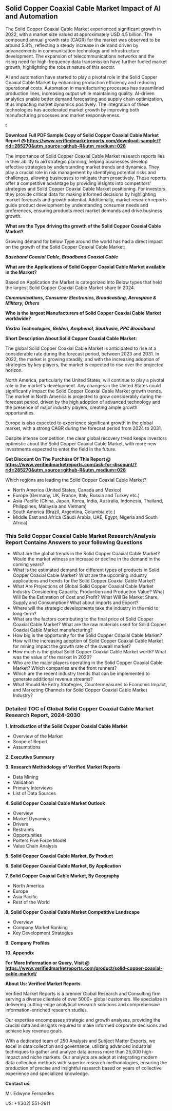 <h2>Solid Copper Coaxial Cable Market Impact of AI and Automation</h2><p>The Solid Copper Coaxial Cable Market experienced significant growth in 2022, with a market size valued at approximately USD 4.5 billion. The compound annual growth rate (CAGR) for the market was observed to be around 5.8%, reflecting a steady increase in demand driven by advancements in communication technology and infrastructure development. The expansion of telecommunications networks and the rising need for high-frequency data transmission have further fueled market growth, highlighting the robust nature of this sector.</p><p>AI and automation have started to play a pivotal role in the Solid Copper Coaxial Cable Market by enhancing production efficiency and reducing operational costs. Automation in manufacturing processes has streamlined production lines, increasing output while maintaining quality. AI-driven analytics enable better demand forecasting and supply chain optimization, thus impacting market dynamics positively. The integration of these technologies has accelerated market growth by improving both manufacturing processes and market responsiveness.</p>t</p><p id="" class=""><strong>Download Full PDF Sample Copy of Solid Copper Coaxial Cable Market Report @ <a href="https://www.verifiedmarketreports.com/download-sample/?rid=285270&utm_source=github-R&utm_medium=028" target="_blank">https://www.verifiedmarketreports.com/download-sample/?rid=285270&utm_source=github-R&utm_medium=028</a></strong></p><p>The importance of&nbsp;Solid Copper Coaxial Cable Market research reports lies in their ability to aid strategic planning, helping businesses develop effective strategies by understanding market trends and dynamics. They play a crucial role in risk management by identifying potential risks and challenges, allowing businesses to mitigate them proactively. These reports offer a competitive advantage by providing insights into competitors' strategies and Solid Copper Coaxial Cable Market positioning. For investors, they provide critical data for making informed decisions by highlighting market forecasts and growth potential. Additionally, market research reports guide product development by understanding consumer needs and preferences, ensuring products meet market demands and drive business growth.</p><p><strong>What are the&nbsp;Type driving the growth of the Solid Copper Coaxial Cable Market?</strong></p><p id="" class="">Growing demand for below Type around the world has had a direct impact on the growth of the Solid Copper Coaxial Cable Market:</p><em><strong>Baseband Coaxial Cable, Broadband Coaxial Cable</strong></em></p><strong>What are the&nbsp;Applications&nbsp;of Solid Copper Coaxial Cable Market available in the Market?</strong></p><p id="" class="">Based on Application the Market is categorized into Below types that held the largest Solid Copper Coaxial Cable Market share In 2024.</p><em><strong>Communications, Consumer Electronics, Broadcasting, Aerospace & Military, Others</strong></em></p><strong>Who is the largest Manufacturers of Solid Copper Coaxial Cable Market worldwide?</strong></p><p><em><strong>Vextra Technologies, Belden, Amphenol, Southwire, PPC Broadband</strong></em></p><p id="" class=""><strong>Short Description About Solid Copper Coaxial Cable Market:</strong></p><p>The global Solid Copper Coaxial Cable Market is anticipated to rise at a considerable rate during the forecast period, between 2023 and 2031. In 2022, the market is growing steadily, and with the increasing adoption of strategies by key players, the market is expected to rise over the projected horizon.</p><p>North America, particularly the United States, will continue to play a pivotal role in the market's development. Any changes in the United States could significantly impact the Solid Copper Coaxial Cable Market growth trends. The market in North America is projected to grow considerably during the forecast period, driven by the high adoption of advanced technology and the presence of major industry players, creating ample growth opportunities.</p><p>Europe is also expected to experience significant growth in the global market, with a strong CAGR during the forecast period from 2024 to 2031.</p><p>Despite intense competition, the clear global recovery trend keeps investors optimistic about the Solid Copper Coaxial Cable Market, with more new investments expected to enter the field in the future.</p><p id="" class=""><strong>Get Discount On The Purchase Of This Report @ <a href="https://www.verifiedmarketreports.com/ask-for-discount/?rid=285270&utm_source=github-R&utm_medium=028" target="_blank">https://www.verifiedmarketreports.com/ask-for-discount/?rid=285270&utm_source=github-R&utm_medium=028</a></strong></p>Which regions are leading the Solid Copper Coaxial Cable Market?</p><ul><li>North America (United States, Canada and Mexico)</li><li>Europe (Germany, UK, France, Italy, Russia and Turkey etc.)</li><li>Asia-Pacific (China, Japan, Korea, India, Australia, Indonesia, Thailand, Philippines, Malaysia and Vietnam)</li><li>South America (Brazil, Argentina, Columbia etc.)</li><li>Middle East and Africa (Saudi Arabia, UAE, Egypt, Nigeria and South Africa)</li></ul><h3 id="" class="">This Solid Copper Coaxial Cable Market Research/Analysis Report Contains Answers to your following Questions</h3><ul><li>What are the global trends in the Solid Copper Coaxial Cable Market? Would the market witness an increase or decline in the demand in the coming years?</li><li>What is the estimated demand for different types of products in Solid Copper Coaxial Cable Market? What are the upcoming industry applications and trends for the Solid Copper Coaxial Cable Market?</li><li>What Are Projections of Global Solid Copper Coaxial Cable Market Industry Considering Capacity, Production and Production Value? What Will Be the Estimation of Cost and Profit? What Will Be Market Share, Supply and Consumption? What about imports and Export?</li><li>Where will the strategic developments take the industry in the mid to long-term?</li><li>What are the factors contributing to the final price of Solid Copper Coaxial Cable Market? What are the raw materials used for Solid Copper Coaxial Cable Market manufacturing?</li><li>How big is the opportunity for the Solid Copper Coaxial Cable Market? How will the increasing adoption of Solid Copper Coaxial Cable Market for mining impact the growth rate of the overall market?</li><li>How much is the global Solid Copper Coaxial Cable Market worth? What was the value of the market In 2020?</li><li>Who are the major players operating in the Solid Copper Coaxial Cable Market? Which companies are the front runners?</li><li>Which are the recent industry trends that can be implemented to generate additional revenue streams?</li><li>What Should Be Entry Strategies, Countermeasures to Economic Impact, and Marketing Channels for Solid Copper Coaxial Cable Market Industry?</li></ul><h3 id="" class="">Detailed TOC of Global Solid Copper Coaxial Cable Market Research Report, 2024-2030</h3><p id="" class=""><strong>1. Introduction of the Solid Copper Coaxial Cable Market</strong></p><ul><li>Overview of the Market</li><li>Scope of Report</li><li>Assumptions</li></ul><p id="" class=""><strong>2. Executive Summary</strong></p><p id="" class=""><strong>3. Research Methodology of Verified Market Reports</strong></p><ul><li>Data Mining</li><li>Validation</li><li>Primary Interviews</li><li>List of Data Sources</li></ul><p id="" class=""><strong>4. Solid Copper Coaxial Cable Market Outlook</strong></p><ul><li>Overview</li><li>Market Dynamics</li><li>Drivers</li><li>Restraints</li><li>Opportunities</li><li>Porters Five Force Model</li><li>Value Chain Analysis</li></ul><p id="" class=""><strong>5. Solid Copper Coaxial Cable Market, By Product</strong></p><p id="" class=""><strong>6. Solid Copper Coaxial Cable Market, By Application</strong></p><p id="" class=""><strong>7. Solid Copper Coaxial Cable Market, By Geography</strong></p><ul><li>North America</li><li>Europe</li><li>Asia Pacific</li><li>Rest of the World</li></ul><p id="" class=""><strong>8. Solid Copper Coaxial Cable Market Competitive Landscape</strong></p><ul><li>Overview</li><li>Company Market Ranking</li><li>Key Development Strategies</li></ul><p id="" class=""><strong>9. Company Profiles</strong></p><p id="" class=""><strong>10. Appendix</strong></p><p id="" class=""><strong>For More Information or Query, Visit @ <a href="https://www.verifiedmarketreports.com/product/solid-copper-coaxial-cable-market/" target="_blank">https://www.verifiedmarketreports.com/product/solid-copper-coaxial-cable-market/</a></strong></p><p id="" class=""><strong>About Us: Verified Market Reports</strong></p><p id="" class="">Verified Market Reports is a premier Global Research and Consulting firm serving a diverse clientele of over 5000+ global customers. We specialize in delivering cutting-edge analytical research solutions and comprehensive information-enriched research studies.</p><p id="" class="">Our expertise encompasses strategic and growth analyses, providing the crucial data and insights required to make informed corporate decisions and achieve key revenue goals.</p><p id="" class="">With a dedicated team of 250 Analysts and Subject Matter Experts, we excel in data collection and governance, utilizing advanced industrial techniques to gather and analyze data across more than 25,000 high-impact and niche markets. Our analysts are adept at integrating modern data collection methods with superior research methodologies, ensuring the production of precise and insightful research based on years of collective experience and specialized knowledge.</p><p id="" class=""><strong>Contact us:</strong></p><p id="" class="">Mr. Edwyne Fernandes</p><p id="" class="">US: +1(302) 551-2611</p>